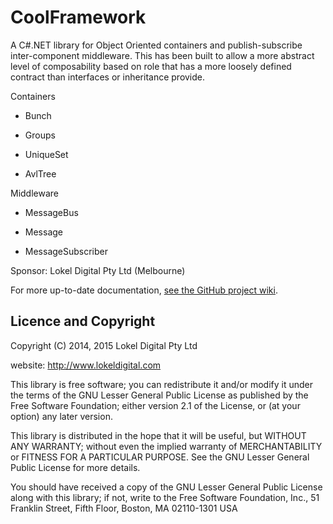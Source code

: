 # CoolFramework

A C#.NET library for Object Oriented containers and publish-subscribe
inter-component middleware.  This has been built to allow a more abstract
level of composability based on role that has a more loosely defined
contract than interfaces or inheritance provide.

Containers

* Bunch

* Groups

* UniqueSet

* AvlTree


Middleware

* MessageBus

* Message

* MessageSubscriber

Sponsor: Lokel Digital Pty Ltd (Melbourne)

For more up-to-date documentation, [see the GitHub
project wiki](https://github.com/lokeldigital/CoolFramework/wiki).

Licence and Copyright
---------------------

Copyright (C) 2014, 2015 Lokel Digital Pty Ltd

website: http://www.lokeldigital.com    

This library is free software; you can redistribute it and/or
modify it under the terms of the GNU Lesser General Public
License as published by the Free Software Foundation; either
version 2.1 of the License, or (at your option) any later version.

This library is distributed in the hope that it will be useful,
but WITHOUT ANY WARRANTY; without even the implied warranty of
MERCHANTABILITY or FITNESS FOR A PARTICULAR PURPOSE.  See the GNU
Lesser General Public License for more details.

You should have received a copy of the GNU Lesser General Public
License along with this library; if not, write to the Free Software
Foundation, Inc., 51 Franklin Street, Fifth Floor, Boston, MA  02110-1301
USA
